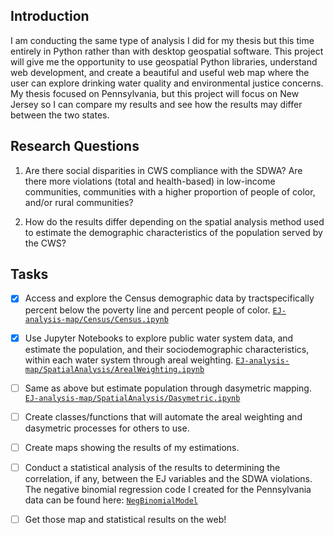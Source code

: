 ## Introduction

I am conducting the same type of analysis I did for my thesis but this time entirely in Python rather than with desktop geospatial software. This project will give me the opportunity to use geospatial Python libraries, understand web development, and create a beautiful and useful web map where the user can explore drinking water quality and environmental justice concerns. My thesis focused on Pennsylvania, but this project will focus on New Jersey so I can compare my results and see how the results may differ between the two states.  

## Research Questions

1) Are there social disparities in CWS compliance with the SDWA? Are there more violations (total and health-based) in low-income communities, communities with a higher proportion of people of color, and/or rural communities?

2) How do the results differ depending on the spatial analysis method used to estimate the demographic characteristics of the population served by the CWS? 

## Tasks

- [x] Access and explore the Census demographic data by tractspecifically percent below the poverty line and percent people of color. [`EJ-analysis-map/Census/Census.ipynb`](https://github.com/zstatmanweil/EJ-analysis-map/tree/master/Census)
- [x] Use Jupyter Notebooks to explore public water system data, and estimate the population, and their sociodemographic characteristics, within each water system through areal weighting. [`EJ-analysis-map/SpatialAnalysis/ArealWeighting.ipynb`](https://github.com/zstatmanweil/EJ-analysis-map/blob/master/SpatialAnalysis/ArealWeighting.ipynb)
- [ ] Same as above but estimate population through dasymetric mapping. [`EJ-analysis-map/SpatialAnalysis/Dasymetric.ipynb`](https://github.com/zstatmanweil/EJ-analysis-map/blob/master/SpatialAnalysis/Dasymetric.ipynb)
- [ ] Create classes/functions that will automate the areal weighting and dasymetric processes for others to use.
- [ ] Create maps showing the results of my estimations.
- [ ] Conduct a statistical analysis of the results to determining the correlation, if any, between the EJ variables and the SDWA violations. The negative binomial regression code I created for the Pennsylvania data can be found here: [`NegBinomialModel`](https://github.com/zstatmanweil/NegBinomialModel) 
- [ ] Get those map  and statistical results on the web!





